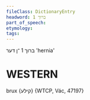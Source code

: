 ```yaml
---
fileClass: DictionaryEntry
headword: ברוך 1
part_of_speech: 
etymology: 
tags: 
---
```

ברוך 1
־ן
דער
'hernia'

WESTERN
========

brux {קילע} {WTCP, Vác, 47197}
